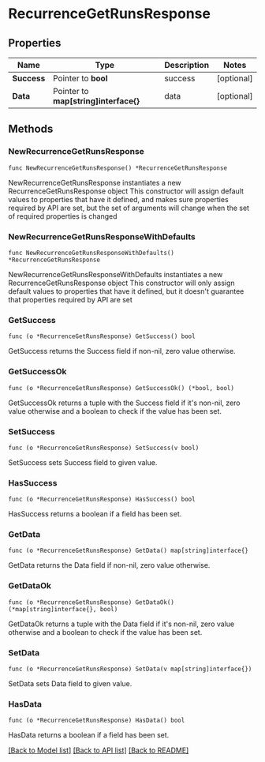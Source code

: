 # RecurrenceGetRunsResponse

## Properties

Name | Type | Description | Notes
------------ | ------------- | ------------- | -------------
**Success** | Pointer to **bool** | success | [optional] 
**Data** | Pointer to **map[string]interface{}** | data | [optional] 

## Methods

### NewRecurrenceGetRunsResponse

`func NewRecurrenceGetRunsResponse() *RecurrenceGetRunsResponse`

NewRecurrenceGetRunsResponse instantiates a new RecurrenceGetRunsResponse object
This constructor will assign default values to properties that have it defined,
and makes sure properties required by API are set, but the set of arguments
will change when the set of required properties is changed

### NewRecurrenceGetRunsResponseWithDefaults

`func NewRecurrenceGetRunsResponseWithDefaults() *RecurrenceGetRunsResponse`

NewRecurrenceGetRunsResponseWithDefaults instantiates a new RecurrenceGetRunsResponse object
This constructor will only assign default values to properties that have it defined,
but it doesn't guarantee that properties required by API are set

### GetSuccess

`func (o *RecurrenceGetRunsResponse) GetSuccess() bool`

GetSuccess returns the Success field if non-nil, zero value otherwise.

### GetSuccessOk

`func (o *RecurrenceGetRunsResponse) GetSuccessOk() (*bool, bool)`

GetSuccessOk returns a tuple with the Success field if it's non-nil, zero value otherwise
and a boolean to check if the value has been set.

### SetSuccess

`func (o *RecurrenceGetRunsResponse) SetSuccess(v bool)`

SetSuccess sets Success field to given value.

### HasSuccess

`func (o *RecurrenceGetRunsResponse) HasSuccess() bool`

HasSuccess returns a boolean if a field has been set.

### GetData

`func (o *RecurrenceGetRunsResponse) GetData() map[string]interface{}`

GetData returns the Data field if non-nil, zero value otherwise.

### GetDataOk

`func (o *RecurrenceGetRunsResponse) GetDataOk() (*map[string]interface{}, bool)`

GetDataOk returns a tuple with the Data field if it's non-nil, zero value otherwise
and a boolean to check if the value has been set.

### SetData

`func (o *RecurrenceGetRunsResponse) SetData(v map[string]interface{})`

SetData sets Data field to given value.

### HasData

`func (o *RecurrenceGetRunsResponse) HasData() bool`

HasData returns a boolean if a field has been set.


[[Back to Model list]](../README.md#documentation-for-models) [[Back to API list]](../README.md#documentation-for-api-endpoints) [[Back to README]](../README.md)


